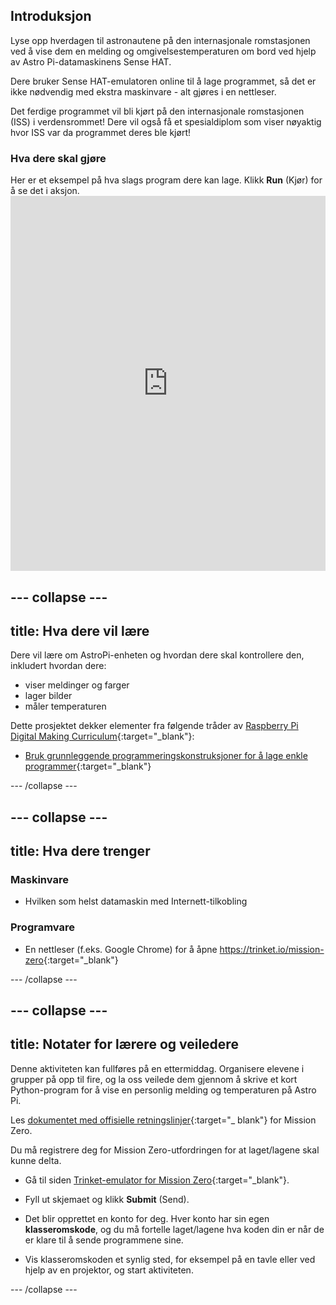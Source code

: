 ## Introduksjon

Lyse opp hverdagen til astronautene på den internasjonale romstasjonen ved å vise dem en melding og omgivelsestemperaturen om bord ved hjelp av Astro Pi-datamaskinens Sense HAT.

Dere bruker Sense HAT-emulatoren online til å lage programmet, så det er ikke nødvendig med ekstra maskinvare - alt gjøres i en nettleser.

Det ferdige programmet vil bli kjørt på den internasjonale romstasjonen (ISS) i verdensrommet! Dere vil også få et spesialdiplom som viser nøyaktig hvor ISS var da programmet deres ble kjørt!

### Hva dere skal gjøre

Her er et eksempel på hva slags program dere kan lage. Klikk **Run** (Kjør) for å se det i aksjon. <iframe src="https://trinket.io/embed/python/069f6138f7?outputOnly=true&start=result" width="100%" height="600" frameborder="0" marginwidth="0" marginheight="0" allowfullscreen mark="crwd-mark"></iframe> 

--- collapse ---
---
title: Hva dere vil lære
---
Dere vil lære om AstroPi-enheten og hvordan dere skal kontrollere den, inkludert hvordan dere:

+ viser meldinger og farger
+ lager bilder
+ måler temperaturen

Dette prosjektet dekker elementer fra følgende tråder av [Raspberry Pi Digital Making Curriculum](http://rpf.io/curriculum){:target="_blank"}:

+ [Bruk grunnleggende programmeringskonstruksjoner for å lage enkle programmer](https://curriculum.raspberrypi.org/programming/creator/){:target="_blank"}

--- /collapse ---

--- collapse ---
---
title: Hva dere trenger
---
### Maskinvare

+ Hvilken som helst datamaskin med Internett-tilkobling

### Programvare

+ En nettleser (f.eks. Google Chrome) for å åpne <https://trinket.io/mission-zero>{:target="_blank"}

--- /collapse ---

--- collapse ---
---
title: Notater for lærere og veiledere
---
Denne aktiviteten kan fullføres på en ettermiddag. Organisere elevene i grupper på opp til fire, og la oss veilede dem gjennom å skrive et kort Python-program for å vise en personlig melding og temperaturen på Astro Pi.

Les [dokumentet med offisielle retningslinjer](http://esamultimedia.esa.int/docs/edu/European_Astro_Pi_Challenge_Mission_Zero_guidelines.pdf){:target="_ blank"} for Mission Zero.

Du må registrere deg for Mission Zero-utfordringen for at laget/lagene skal kunne delta.

+ Gå til siden [Trinket-emulator for Mission Zero](https://trinket.io/mission-zero/register){:target="_blank"}.

+ Fyll ut skjemaet og klikk **Submit** (Send).

+ Det blir opprettet en konto for deg. Hver konto har sin egen **klasseromskode**, og du må fortelle laget/lagene hva koden din er når de er klare til å sende programmene sine.

+ Vis klasseromskoden et synlig sted, for eksempel på en tavle eller ved hjelp av en projektor, og start aktiviteten.

--- /collapse ---